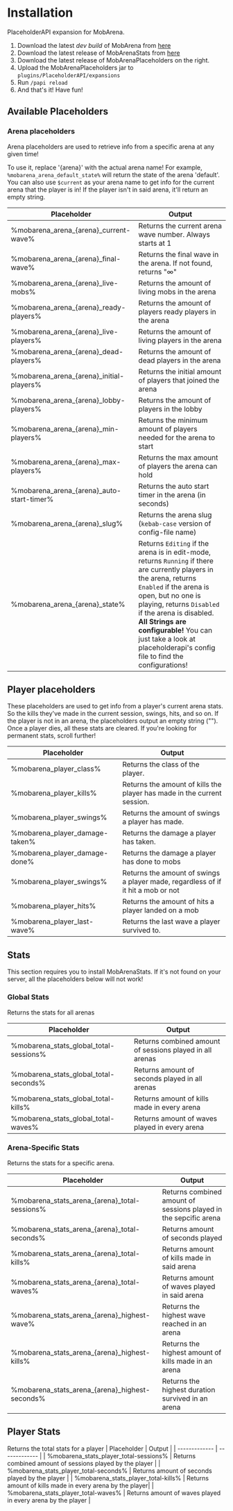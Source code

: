 # Installation
PlaceholderAPI expansion for MobArena.

1. Download the latest *dev build* of MobArena from [here](https://github.com/garbagemule/MobArena/actions)
2. Download the latest release of MobArenaStats from [here](https://github.com/mobarena/MobArenaStats)
3. Download the latest release of MobArenaPlaceholders on the right.
4. Upload the MobArenaPlaceholders jar to `plugins/PlaceholderAPI/expansions`
5. Run `/papi reload`
6. And that's it! Have fun!

## Available Placeholders

### Arena placeholders

Arena placeholders are used to retrieve info from a specific arena at any given time!

To use it, replace '{arena}' with the actual arena name! For example, `%mobarena_arena_default_state%` will return the state of the arena 'default'. You can also use `$current` as your arena name to get info for the current arena that the player is in! If the player isn't in said arena, it'll return an empty string.

| Placeholder  | Output |
|------------- | -------------|
|%mobarena_arena_{arena}\_current-wave%  | Returns the current arena wave number. Always starts at 1|
|%mobarena_arena_{arena}\_final-wave%  | Returns the final wave in the arena. If not found, returns "∞"|
|%mobarena_arena_{arena}\_live-mobs%  | Returns the amount of living mobs in the arena|
|%mobarena_arena_{arena}\_ready-players%  | Returns the amount of players ready players in the arena|
|%mobarena_arena_{arena}\_live-players%  | Returns the amount of living players in the arena|
|%mobarena_arena_{arena}\_dead-players%  | Returns the amount of dead players in the arena|
|%mobarena_arena_{arena}\_initial-players%  | Returns the initial amount of players that joined the arena|
|%mobarena_arena_{arena}\_lobby-players%  | Returns the amount of players in the lobby|
|%mobarena_arena_{arena}\_min-players%  | Returns the minimum amount of players needed for the arena to start|
|%mobarena_arena_{arena}\_max-players%  | Returns the max amount of players the arena can hold|
|%mobarena_arena_{arena}\_auto-start-timer%  | Returns the auto start timer in the arena (in seconds)|
|%mobarena_arena_{arena}\_slug%  | Returns the arena slug (`kebab-case` version of config-file name)|
|%mobarena_arena_{arena}\_state%  | Returns `Editing` if the arena is in edit-mode, returns `Running` if there are currently players in the arena, returns `Enabled` if the arena is open, but no one is playing, returns `Disabled` if the arena is disabled. **All Strings are configurable!** You can just take a look at placeholderapi's config file to find the configurations!

## Player placeholders

These placeholders are used to get info from a player's current arena stats. So the kills they've made in the current session, swings, hits, and so on. If the player is not in an arena, the placeholders output an empty string (""). Once a player dies, all these stats are cleared. If you're looking for permanent stats, scroll further!

| Placeholder  | Output|
|------------- | -------------|
|%mobarena_player_class%  | Returns the class of the player.|
|%mobarena_player_kills%  | Returns the amount of kills the player has made in the current session.|
|%mobarena_player_swings%  | Returns the amount of swings a player has made.|
|%mobarena_player_damage-taken%  | Returns the damage a player has taken.|
|%mobarena_player_damage-done%  | Returns the damage a player has done to mobs|
|%mobarena_player_swings%  | Returns the amount of swings a player made, regardless of if it hit a mob or not|
|%mobarena_player_hits%  | Returns the amount of hits a player landed on a mob|
|%mobarena_player_last-wave%  | Returns the last wave a player survived to.|



## Stats 

This section requires you to install MobArenaStats. If it's not found on your server, all the placeholders below will not work! 

### Global Stats
Returns the stats for all arenas

| Placeholder  | Output |
| ------------- | ------------- |
| %mobarena_stats_global_total-sessions%  | Returns combined amount of sessions played in all arenas |
| %mobarena_stats_global_total-seconds%  | Returns amount of seconds played in all arenas |
| %mobarena_stats_global_total-kills%  | Returns amount of kills made in every arena |
| %mobarena_stats_global_total-waves%  | Returns amount of waves played in every arena |

### Arena-Specific Stats
Returns the stats for a specific arena. 

| Placeholder  | Output |
| ------------- | ------------- |
| %mobarena_stats_arena_{arena}\_total-sessions%  | Returns combined amount of sessions played in the sepcific arena|
| %mobarena_stats_arena_{arena}\_total-seconds%  | Returns amount of seconds played |
| %mobarena_stats_arena_{arena}\_total-kills%  | Returns amount of kills made in said arena |
| %mobarena_stats_arena_{arena}\_total-waves%  | Returns amount of waves played in said arena |
| %mobarena_stats_arena_{arena}\_highest-wave%  | Returns the highest wave reached in an arena |
| %mobarena_stats_arena_{arena}\_highest-kills%  | Returns the highest amount of kills made in an arena|
| %mobarena_stats_arena_{arena}\_highest-seconds%  | Returns the highest duration survived in an arena|

## Player Stats
Returns the total stats for a player 
| Placeholder  | Output |
| ------------- | ------------- |
| %mobarena_stats_player_total-sessions%  | Returns combined amount of sessions played by the player |
| %mobarena_stats_player_total-seconds%  | Returns amount of seconds played by the player |
| %mobarena_stats_player_total-kills%  | Returns amount of kills made in every arena by the player|
| %mobarena_stats_player_total-waves%  | Returns amount of waves played in every arena by the player |

